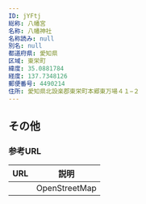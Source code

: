 ```yaml
---
ID: jYFtj
総称: 八幡宮
名称: 八幡神社
名称読み: null
別名: null
都道府県: 愛知県
区域: 東栄町
緯度: 35.0881784
経度: 137.7348126
郵便番号: 4490214
住所: 愛知県北設楽郡東栄町本郷東万場４１−２
---
```


## その他

### 参考URL

| URL | 説明          |
| --- | ------------- |
|     | OpenStreetMap |
